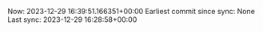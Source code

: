 Now: 2023-12-29 16:39:51.166351+00:00 Earliest commit since sync: None Last sync: 2023-12-29 16:28:58+00:00
